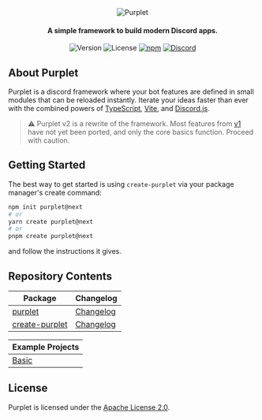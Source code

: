 <div align="center">
  <img alt="Purplet" src="https://user-images.githubusercontent.com/67973777/169643730-2b03ecb8-3510-471f-8e3d-2c2485750962.png">

  <h4>A simple framework to build modern Discord apps.</h4>
  
  <div>
    <img src="https://img.shields.io/npm/v/purplet?color=F27187&label=version" alt="Version">
    <img src="https://img.shields.io/github/license/CRBT-Team/Purplet?color=F27187" alt="License">
    <a href="https://npmjs.org/package/purplet"><img src="https://img.shields.io/npm/dt/purplet?color=CB0000&logo=npm&logoColor=white" alt="npm"></a>
    <a href="https://discord.gg/AvwhNtsgAC"><img src="https://img.shields.io/discord/782584672298729473?color=5865F2&label=Discord&logo=discord&logoColor=white" alt="Discord"></a>
  </div>
</div>

## About Purplet

Purplet is a discord framework where your bot features are defined in small modules that can be reloaded instantly. Iterate your ideas faster than ever with the combined powers of [TypeScript][1], [Vite][2], and [Discord.js][3].

> ⚠️ Purplet v2 is a rewrite of the framework. Most features from [v1][v1] have not yet been ported, and only the core basics function. Proceed with caution.

[1]: https://www.typescriptlang.org/
[2]: https://vitejs.dev/
[3]: https://discord.js.org/
[v1]: https://github.com/CRBT-Team/Purplet/tree/main

## Getting Started

The best way to get started is using `create-purplet` via your package manager's create command:

```sh
npm init purplet@next
# or
yarn create purplet@next
# or
pnpm create purplet@next
```

and follow the instructions it gives.

## Repository Contents

| Package                                   | Changelog                                         |
| ----------------------------------------- | ------------------------------------------------- |
| [purplet](packages/purplet)               | [Changelog](packages/purplet/CHANGELOG.md)        |
| [create-purplet](packages/create-purplet) | [Changelog](packages/create-purplet/CHANGELOG.md) |

| Example Projects        |
| ----------------------- |
| [Basic](examples/basic) |

## License

Purplet is licensed under the [Apache License 2.0](https://github.com/CRBT-Team/Purplet/blob/main/LICENSE).
